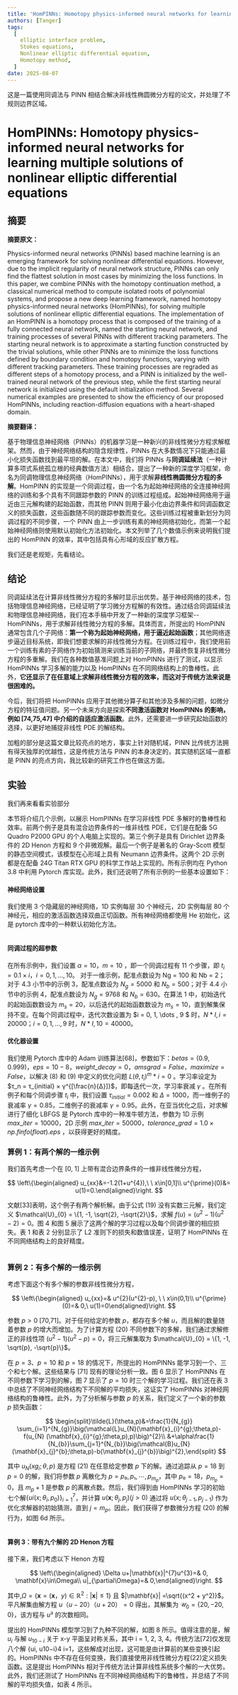 ```yaml
---
title: 'HomPINNs: Homotopy physics-informed neural networks for learning multiple solutions of nonlinear elliptic differential equations'
authors: [Tanger]
tags:
  [
    elliptic interface problem,
    Stokes equations,
    Nonlinear elliptic differential equation,
    Homotopy method,
  ]
date: 2025-08-07
---
```


这是一篇使用同调法与 PINN 相结合解决非线性椭圆微分方程的论文，并处理了不规则边界区域。

# HomPINNs: Homotopy physics-informed neural networks for learning multiple solutions of nonlinear elliptic differential equations

## 摘要

**摘要原文：**

Physics-informed neural networks (PINNs) based machine learning is an emerging framework for solving nonlinear differential equations. However, due to the implicit regularity of neural network structure, PINNs can only find the flattest solution in most cases by minimizing the loss functions. In this paper, we combine PINNs with the homotopy continuation method, a classical numerical method to compute isolated roots of polynomial systems, and propose a new deep learning framework, named homotopy physics-informed neural networks (HomPINNs), for solving multiple solutions of nonlinear elliptic differential equations. The implementation of an HomPINN is a homotopy process that is composed of the training of a fully connected neural network, named the starting neural network, and training processes of several PINNs with different tracking parameters. The starting neural network is to approximate a starting function constructed by the trivial solutions, while other PINNs are to minimize the loss functions defined by boundary condition and homotopy functions, varying with different tracking parameters. These training processes are regraded as different steps of a homotopy process, and a PINN is initialized by the well-trained neural network of the previous step, while the first starting neural network is initialized using the default initialization method. Several numerical examples are presented to show the efficiency of our proposed HomPINNs, including reaction-diffusion equations with a heart-shaped domain.

**摘要翻译：**

基于物理信息神经网络（PINNs）的机器学习是一种新兴的非线性微分方程求解框架。然而，由于神经网络结构的隐含规律性，PINNs 在大多数情况下只能通过最小化损失函数找到最平坦的解。在本文中，我们将 PINNs 与**同调延续法**（一种计算多项式系统孤立根的经典数值方法）相结合，提出了一种新的深度学习框架，命名为同调物理信息神经网络（HomPINNs），用于求解**非线性椭圆微分方程的多解**。HomPINN 的实现是一个同调过程，由一个名为起始神经网络的全连接神经网络的训练和多个具有不同跟踪参数的 PINN 的训练过程组成。起始神经网络用于逼近由三元解构建的起始函数，而其他 PINN 则用于最小化由边界条件和同调函数定义的损失函数，这些函数随不同的跟踪参数而变化。这些训练过程被重新划分为同调过程的不同步骤，一个 PINN 由上一步训练有素的神经网络初始化，而第一个起始神经网络则使用默认初始化方法初始化。本文列举了几个数值示例来说明我们提出的 HomPINN 的效率，其中包括具有心形域的反应扩散方程。

<!-- truncate -->

我们还是老规矩，先看结论。

## 结论

同调延续法在计算非线性微分方程的多解时显示出优势。基于神经网络的技术，包括物理信息神经网络，已经证明了学习微分方程解的有效性。通过结合同调延续法和物理信息神经网络，我们在本手稿中开发了一种新的深度学习框架--HomPINNs，用于求解非线性微分方程的多解。具体而言，所提出的 HomPINN 通常包含几个子网络：**第一个称为起始神经网络，用于逼近起始函数**；其他网络逐步逼近目标系统，即我们想要求解的非线性微分方程。在训练过程中，我们使用前一个训练有素的子网络作为初始猜测来训练当前的子网络，并最终恢复非线性微分方程的多重解。我们在各种数值基准问题上对 HomPINNs 进行了测试，以显示 HomPINNs 学习多解的能力以及 HomPINNs 在不同网络结构上的鲁棒性。此外，**它还显示了在任意域上求解非线性微分方程的效率，而这对于传统方法来说是很困难的。**

今后，我们将把 HomPINNs 应用于其他微分算子和其他涉及多解的问题，如微分方程的特征值问题。另一个未来方向是探索**不同激活函数对 HomPINNs 的影响，例如 [74,75,47] 中介绍的自适应激活函数**。此外，还需要进一步研究起始函数的选择，以更好地捕捉非线性 PDE 的解结构。

加粗的部分是这篇文章比较亮点的地方，事实上针对随机域，PINN 比传统方法拥有得天独厚的优越性，这是传统方法与 PINN 的本身决定的，其实随机区域一直都是 PINN 的亮点方向，我比较新的研究工作也在做这方面。

## 实验

我们再来看看实验部分

本节将介绍几个示例，以展示 HomPINNs 在学习非线性 PDE 多解时的鲁棒性和效率。前两个例子是具有混合边界条件的一维非线性 PDE，它们是在配备 5G Quadro P2000 GPU 的个人电脑上实现的。第三个例子是具有 Dirichlet 边界条件的 2D Henon 方程和 9 个非微观解。最后一个例子是著名的 Gray-Scott 模型的静态空间模式，该模型在心形域上具有 Neumann 边界条件。这两个 2D 示例都是在配备 24G Titan RTX GPU 的科学工作站上实现的。所有示例均在 Python 3.8 中利用 Pytorch 库实现。此外，我们还说明了所有示例的一些基本设置如下：

#### 神经网络设置

我们使用 3 个隐藏层的神经网络，1D 实例每层 30 个神经元，2D 实例每层 80 个神经元，相应的激活函数选择双曲正切函数。所有神经网络都使用 He 初始化，这是 pytorch 库中的一种默认初始化方法。

<div style="text-align: center;">
  <img src="./src/18/32.png" alt="" />
</div>

#### 同调过程的超参数

在所有示例中，我们设置 $α = 10，m = 10$ ，即一个同调过程有 11 个步骤，即 $t_i = 0.1 × i，i = 0, 1, \dots, 10。$ 对于一维示例，配准点数设为 Ng = 100 和 Nb = 2；对于 4.3 小节中的示例 3，配准点数设为 $N_g = 5000$ 和 $N_b = 500$；对于 4.4 小节中的示例 4，配准点数设为 $N_g = 9768$ 和 $N_b = 630$。在算法 1 中，初始迭代的起始函数数设为 $m_s = 20$，以后迭代的起始函数数设为 $m_s = 10$，直到解集保持不变。在每个同调过程中，迭代次数设置为 $i = 0, 1, \dots , 9 $ 时，$N*{I,i} = 20000；i = 0, 1, \dots , 9$ 时，$N*{I,10} = 40000$。

#### 优化器设置

我们使用 Pytorch 库中的 Adam 训练算法[68]，参数如下：$betas = (0.9, 0.999)，eps = 10-8，weight\_decay = 0，amsgrad = False，maximize = False$，以解决 (8) 和 (9) 中定义的优化问题 ${L(θ, t_i)}^m*{i=0}$ 。学习率设定为 $τ_n = τ_{initial} × γ^{[\frac{n}{Δ}]}$，即每迭代一次，学习率衰减 $γ$ 。在所有例子和每个同调步骤 $t_i$ 中，我们设置 $τ_{initial} = 0.002$ 和 $Δ = 1000$，而一维例子的衰减率 $γ = 0.85$，二维例子的衰减率 $γ = 0.95$。此外，在亚当优化之后，对求解进行了细化 LBFGS 是 Pytorch 库中的一种准牛顿方法，参数为 1D 示例 $max\_iter = 10000$，2D 示例 $max\_iter = 50000，tolerance\_grad = 1.0 × np.finfo(float).eps$ ，以获得更好的精度。

### 算例 1：有两个解的一维示例

我们首先考虑一个在 [0, 1] 上带有混合边界条件的一维非线性微分方程，

$$
\left\{\begin{aligned} u_{xx}&=-1.2(1+u^{4}),\ \ x\in[0,1]\\ u^{\prime}(0)&= u(1)=0.\end{aligned}\right.
$$

文献[33]表明，这个例子有两个解析解。由于公式 (19) 没有实数三元解，我们定义 $\mathcal{U}_{0} = \{1, -1, \sqrt{2}, -\sqrt{2}\}$，求解 $f (u) = (u^2 - 1)(u^2 - 2) = 0$。图 4 和图 5 展示了这两个解的学习过程以及每个同调步骤的相应损失。表 1 和表 2 分别显示了 L2 准则下的损失和数值误差，证明了 HomPINNs 在不同网络结构上的良好精度。

<div style="text-align: center;">
  <img src="./src/18/33.png" alt="" />
</div>

<div style="text-align: center;">
  <img src="./src/18/34.png" alt="" />
</div>

<div style="text-align: center;">
  <img src="./src/18/35.png" alt="" />
</div>

### 算例 2：有多个解的一维示例

考虑下面这个有多个解的参数非线性微分方程，

$$
\left\{\begin{aligned} u_{xx}=& u^{2}(u^{2}-p), \ \ x\in(0,1)\\ u^{\prime}(0)=& 0,\ u(1)=0\end{aligned}\right.
$$

参数 $p > 0$ [70,71]。对于任何给定的参数 $p$，都存在多个解 $u$，而且解的数量随着参数 $p$ 的增大而增加。为了计算方程 (20) 不同参数下的多解，我们通过求解修正的非线性项 $(u^2 - 1)(u^2 - p) = 0$，将三元解集取为 $\mathcal{U}_{0} = \{1, -1, \sqrt{p}, -\sqrt{p}\}$。

在 $p = 3$、$p = 10$ 和 $p = 18$ 的情况下，所提出的 HomPINNs 能学习到一个、三个和七个解。这些结果与 [71] 现有的理论分析一致。图 6 显示了 HomPINNs 在不同参数下学习到的解，图 7 显示了 $p=10$ 时三个解的学习过程。我们还在表 3 中总结了不同神经网络结构下不同解的平均损失，这证实了 HomPINNs 对神经网络结构的鲁棒性。此外，为了分析解与参数 $p$ 的关系，我们定义了一个新的参数 $p$ 损失函数：

$$
\begin{split}\tilde{L}(\theta,p)&=\frac{1}{N_{g}} \sum_{i=1}^{N_{g}}\big(\mathcal{L}u_{N}(\mathbf{x}_{i}^{g};\theta,p)-f(u_{N} (\mathbf{x}_{i}^{g};\theta,p),p)\big)^{2}\\ &+\alpha\frac{1}{N_{b}}\sum_{j=1}^{N_{b}}\big(\mathcal{B}u_{N} (\mathbf{x}_{j}^{b};\theta,p)-b(\mathbf{x}_{j}^{b})\big)^{2},\end{split}
$$

其中 $u_N(xg_i; θ, p)$ 是方程 (21) 在任意给定参数 $p$ 下的解。通过追踪从 $p = 18$ 到 $p = 0$ 的解，我们将参数 $p$ 离散化为 $p = p₀, p₁, ⋯, p_{m_p}$，其中 $p₀ = 18，p_{m_p} = 0$，且 $m_p + 1$ 是参数 $p$ 的离散点数。然后，我们得到由 HomPINNs 学习的初始七个解$\{ui(x; θ_i, p_0)\}^7_{i=1}$，并计算 $u(\bm x; θ_j , p_j ) (j > 0)$ 通过将 $u(x; θ_{j−1}, p_{j−1})$ 作为优化求解器的初始猜测，直到 $j = m_p$。因此，我们获得了参数微分方程 (20) 的解行为，如图 6d 所示。

<div style="text-align: center;">
  <img src="./src/18/36.png" alt="" />
</div>

<div style="text-align: center;">
  <img src="./src/18/37.png" alt="" />
</div>

<div style="text-align: center;">
  <img src="./src/18/38.png" alt="" />
</div>

#### 算例 3：带有九个解的 2D Henon 方程

接下来，我们考虑以下 Henon 方程

$$
\left\{\begin{aligned} \Delta u+|\mathbf{x}|^{7}u^{3}=& 0, \mathbf{x}\in\Omega\\ u|_{\partial\Omega}=& 0,\end{aligned}\right.
$$

其中,$\Omega= \{\mathbf{x} =(\mathbf{x}，y)\in \mathbb{R}^2:|\mathbf{x}| ≤1\}$ 且 $|\mathbf{x}| =\sqrt{(x^2 + y^2)}$。平凡解集由解方程 $u（u -20）（u + 20）= 0$ 得出，其解集为 $\mathcal{U}_{0}=\{20,-20,0\}$，该方程与 $u³$ 的次数相同。

提出的 HomPINNs 模型学习到了九种不同的解，如图 8 所示。值得注意的是，解 $u_i$ 与解 $u_{10−i}$ 关于 x-y 平面呈对称关系，其中 i = 1, 2, 3, 4。传统方法[72]仅发现八个解 {ui, u10−i}4 i=1，这些解成对出现，这可能是由计算前的某些变换引起的。HomPINNs 中不存在任何变换，我们直接使用非线性微分方程(22)定义损失函数。这是提出 HomPINNs 相对于传统方法计算非线性系统多个解的一大优势。此外，我们还测试了 HomPINNs 在不同神经网络结构下的鲁棒性，并总结了不同解的平均损失值，如表 4 所示。
